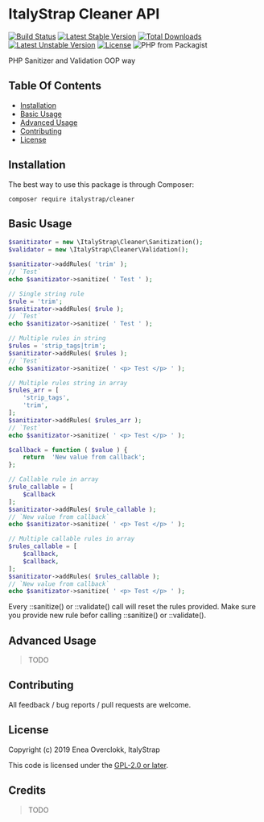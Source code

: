# ItalyStrap Cleaner API

[![Build Status](https://travis-ci.org/ItalyStrap/cleaner.svg?branch=master)](https://travis-ci.org/ItalyStrap/cleaner)
[![Latest Stable Version](https://img.shields.io/packagist/v/italystrap/cleaner.svg)](https://packagist.org/packages/italystrap/cleaner)
[![Total Downloads](https://img.shields.io/packagist/dt/italystrap/cleaner.svg)](https://packagist.org/packages/italystrap/cleaner)
[![Latest Unstable Version](https://img.shields.io/packagist/vpre/italystrap/cleaner.svg)](https://packagist.org/packages/italystrap/cleaner)
[![License](https://img.shields.io/packagist/l/italystrap/cleaner.svg)](https://packagist.org/packages/italystrap/cleaner)
![PHP from Packagist](https://img.shields.io/packagist/php-v/italystrap/cleaner)

PHP Sanitizer and Validation OOP way

## Table Of Contents

* [Installation](#installation)
* [Basic Usage](#basic-usage)
* [Advanced Usage](#advanced-usage)
* [Contributing](#contributing)
* [License](#license)

## Installation

The best way to use this package is through Composer:

```CMD
composer require italystrap/cleaner
```

## Basic Usage

```php
$sanitizator = new \ItalyStrap\Cleaner\Sanitization();
$validator = new \ItalyStrap\Cleaner\Validation();

$sanitizator->addRules( 'trim' );
// `Test`
echo $sanitizator->sanitize( ' Test ' );

// Single string rule
$rule = 'trim';
$sanitizator->addRules( $rule );
// `Test`
echo $sanitizator->sanitize( ' Test ' );

// Multiple rules in string
$rules = 'strip_tags|trim';
$sanitizator->addRules( $rules );
// `Test`
echo $sanitizator->sanitize( ' <p> Test </p> ' );

// Multiple rules string in array
$rules_arr = [
	'strip_tags',
	'trim',
];
$sanitizator->addRules( $rules_arr );
// `Test`
echo $sanitizator->sanitize( ' <p> Test </p> ' );

$callback = function ( $value ) {
	return  'New value from callback';
};

// Callable rule in array
$rule_callable = [
	$callback
];
$sanitizator->addRules( $rule_callable );
// `New value from callback`
echo $sanitizator->sanitize( ' <p> Test </p> ' );

// Multiple callable rules in array
$rules_callable = [
	$callback,
	$callback,
];
$sanitizator->addRules( $rules_callable );
// `New value from callback`
echo $sanitizator->sanitize( ' <p> Test </p> ' );
```
Every ::sanitize() or ::validate() call will reset the rules provided.
Make sure you provide new rule befor calling ::sanitize() or ::validate().

## Advanced Usage

> TODO

## Contributing

All feedback / bug reports / pull requests are welcome.

## License

Copyright (c) 2019 Enea Overclokk, ItalyStrap

This code is licensed under the [GPL-2.0 or later](LICENSE).

## Credits

> TODO